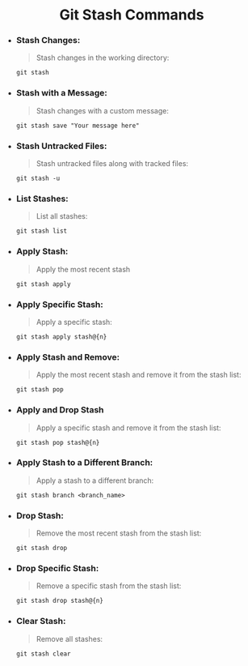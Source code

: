 # <center>Git Stash Commands<center>

- ### Stash Changes: 
    > Stash changes in the working directory:

    ```
    git stash
    ```
- ### Stash with a Message: 
    > Stash changes with a custom message:

    ```
    git stash save "Your message here"
    ```
- ### Stash Untracked Files: 
    >  Stash untracked files along with tracked files:

    ```
    git stash -u
    ```

- ### List Stashes: 
    > List all stashes:

    ```
    git stash list
    ```
- ### Apply Stash: 
    > Apply the most recent stash

    ```
    git stash apply
    ```
- ### Apply Specific Stash: 
    > Apply a specific stash:

    ```
    git stash apply stash@{n}
    ```

- ### Apply Stash and Remove: 
    > Apply the most recent stash and remove it from the stash list:
    ```
    git stash pop
    ```

- ### Apply and Drop Stash
    > Apply a specific stash and remove it from the stash list:
    ```
    git stash pop stash@{n}
    ```

- ### Apply Stash to a Different Branch: 
     > Apply a stash to a different branch:

    ```
    git stash branch <branch_name>
    ```

- ### Drop Stash: 
    > Remove the most recent stash from the stash list:
    ```
    git stash drop
    ```

- ### Drop Specific Stash: 
    > Remove a specific stash from the stash list:

    ```
    git stash drop stash@{n}
    ```

- ### Clear Stash: 
    > Remove all stashes:

    ```
    git stash clear
    ```
